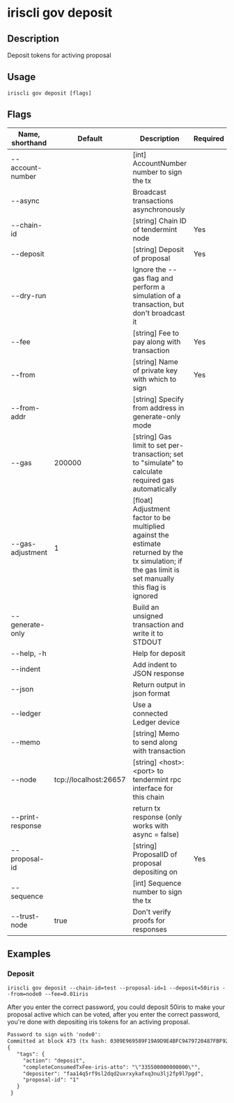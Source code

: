 # iriscli gov deposit

## Description
 
Deposit tokens for activing proposal
 
## Usage
 
```
iriscli gov deposit [flags]
```

## Flags
 
| Name, shorthand  | Default                    | Description                                                                                                                                          | Required |
| ---------------- | -------------------------- | ---------------------------------------------------------------------------------------------------------------------------------------------------- | -------- |
| --account-number |                            | [int] AccountNumber number to sign the tx                                                                                                            |          |
| --async          |                            | Broadcast transactions asynchronously                                                                                                                |          |
| --chain-id       |                            | [string] Chain ID of tendermint node                                                                                                                 | Yes      |
| --deposit        |                            | [string] Deposit of proposal                                                                                                                         | Yes      |
| --dry-run        |                            | Ignore the --gas flag and perform a simulation of a transaction, but don't broadcast it                                                              |          |
| --fee            |                            | [string] Fee to pay along with transaction                                                                                                           | Yes      |
| --from           |                            | [string] Name of private key with which to sign                                                                                                      | Yes      |
| --from-addr      |                            | [string] Specify from address in generate-only mode                                                                                                  |          |
| --gas            | 200000                     | [string] Gas limit to set per-transaction; set to "simulate" to calculate required gas automatically                                                 |          |
| --gas-adjustment | 1                          | [float] Adjustment factor to be multiplied against the estimate returned by the tx simulation; if the gas limit is set manually this flag is ignored |          |
| --generate-only  |                            | Build an unsigned transaction and write it to STDOUT                                                                                                 |          |
| --help, -h       |                            | Help for deposit                                                                                                                                     |          |
| --indent         |                            | Add indent to JSON response                                                                                                                          |          |
| --json           |                            | Return output in json format                                                                                                                         |          |
| --ledger         |                            | Use a connected Ledger device                                                                                                                        |          |
| --memo           |                            | [string] Memo to send along with transaction                                                                                                         |          |
| --node           | tcp://localhost:26657      | [string] \<host>:\<port> to tendermint rpc interface for this chain                                                                                  |          |
| --print-response |                            | return tx response (only works with async = false)                                                                                                   |          |
| --proposal-id    |                            | [string] ProposalID of proposal depositing on                                                                                                        | Yes      |
| --sequence       |                            | [int] Sequence number to sign the tx                                                                                                                 |          |
| --trust-node     | true                       | Don't verify proofs for responses                                                                                                                    |          |

## Examples

### Deposit

```shell
iriscli gov deposit --chain-id=test --proposal-id=1 --deposit=50iris --from=node0 --fee=0.01iris
```

After you enter the correct password, you could deposit 50iris to make your proposal active which can be voted, after you enter the correct password, you're done with depositing iris tokens for an activing proposal.

```txt
Password to sign with 'node0':
Committed at block 473 (tx hash: 0309E969589F19A9D9E4BFC9479720487FBF929ED6A88824414C5E7E91709206, response: {Code:0 Data:[] Log:Msg 0:  Info: GasWanted:200000 GasUsed:6710 Tags:[{Key:[97 99 116 105 111 110] Value:[100 101 112 111 115 105 116] XXX_NoUnkeyedLiteral:{} XXX_unrecognized:[] XXX_sizecache:0} {Key:[100 101 112 111 115 105 116 101 114] Value:[102 97 97 49 52 113 53 114 102 57 115 108 50 100 113 100 50 117 120 114 120 121 107 97 102 120 113 51 110 117 51 108 106 50 102 112 57 108 55 112 103 100] XXX_NoUnkeyedLiteral:{} XXX_unrecognized:[] XXX_sizecache:0} {Key:[112 114 111 112 111 115 97 108 45 105 100] Value:[49] XXX_NoUnkeyedLiteral:{} XXX_unrecognized:[] XXX_sizecache:0} {Key:[99 111 109 112 108 101 116 101 67 111 110 115 117 109 101 100 84 120 70 101 101 45 105 114 105 115 45 97 116 116 111] Value:[34 51 51 53 53 48 48 48 48 48 48 48 48 48 48 48 34] XXX_NoUnkeyedLiteral:{} XXX_unrecognized:[] XXX_sizecache:0}] Codespace: XXX_NoUnkeyedLiteral:{} XXX_unrecognized:[] XXX_sizecache:0})
{
   "tags": {
     "action": "deposit",
     "completeConsumedTxFee-iris-atto": "\"335500000000000\"",
     "depositer": "faa14q5rf9sl2dqd2uxrxykafxq3nu3lj2fp9l7pgd",
     "proposal-id": "1"
   }
 }
```